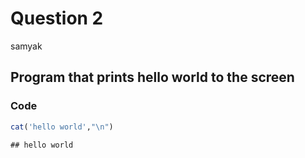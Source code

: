 Question 2
================
samyak

Program that prints hello world to the screen
---------------------------------------------

### Code

``` r
cat('hello world',"\n")
```

    ## hello world
